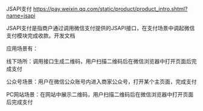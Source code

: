 JSAPI支付 https://pay.weixin.qq.com/static/product/product_intro.shtml?name=jsapi

JSAPI支付是指商户通过调用微信支付提供的JSAPI接口，在支付场景中调起微信支付模块完成收款。开发文档

应用场景有：

线下场所：调用接口生成二维码，用户扫描二维码后在微信浏览器中打开页面后完成支付

公众号场景：用户在微信公众账号内进入商家公众号，打开某个主页面，完成支付

PC网站场景：在网站中展示二维码，用户扫描二维码后在微信浏览器中打开页面后完成支付
